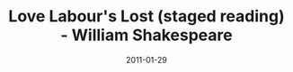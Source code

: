 ---
layout: production
title: Love Labour's Lost (staged reading) - William Shakespeare
date: 2011-01-29
dates_string: January 29, 2011
location: Titzal Café

synopsis: The King of Navarre and three of his companions vow to avoid the company of women in order to pursue intense studies only to be interrupted by the Princess of France and her lovely companions.  A comedy ensues in this modern hipster urban environment.

production:
  - name: Ben Aldred
    title: Director

cast:
- actor: Julia Kessler
  role: Princess
  actor_bio_url: /company/julia_kessler
- actor: Jared McDaris
  role: Don Armando
- actor: Kelly Lynn Hogan
  role: Maria
- actor: Kate Suffern
  role: Rosaline
- actor: Kristie Forsch
  role: Jacquenetta
- actor: Lane Flores
  role: Moth/Boyet
- actor: Richard Alpert
  role: Holofernes
- actor: Robin Billadeau
  role: George Seacoa
- actor: Eli Branson
  role: Berown
- actor: Gary Henderson
  role: Longaville
- actor: Greg Pragel
  role: Costard

images:
  - url: /assets/images/LoveLaboursLost_3_ladies.jpg
  - url: /assets/images/Lovelabourslost_3guys.jpg
  - url: /assets/images/Lovelabourslost_3ladies_cucumber.jpg
  - url: /assets/images/LoveLaboursLost_Jared_costume.jpg
  - url: /assets/images/Lovelabourslost_Gary.jpg
---